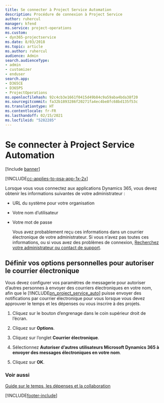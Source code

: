 ```yaml
---
title: Se connecter à Project Service Automation
description: Procédure de connexion à Project Service
author: ruhercul
manager: kfend
ms.service: project-operations
ms.custom:
- dyn365-projectservice
ms.date: 8/03/2018
ms.topic: article
ms.author: ruhercul
audience: Admin
search.audienceType:
- admin
- customizer
- enduser
search.app:
- D365CE
- D365PS
- ProjectOperations
ms.openlocfilehash: 92c4cb3e1661f0415d49b84c9a59aba4bda38f20
ms.sourcegitcommit: fa32b1893286f20271fa4ec4be8fc68bd135f53c
ms.translationtype: HT
ms.contentlocale: fr-FR
ms.lasthandoff: 02/15/2021
ms.locfileid: "5282285"
---
```

# <a name="sign-in-to-project-service-automation"></a>Se connecter à Project Service Automation

[!include [banner](../includes/psa-now-project-operations.md)]

[!INCLUDE[cc-applies-to-psa-app-1x-2x](../includes/cc-applies-to-psa-app-1x-2x.md)]

Lorsque vous vous connectez aux applications Dynamics 365, vous devez obtenir les informations suivantes de votre administrateur :  
  
- URL du système pour votre organisation  
  
- Votre nom d’utilisateur  
  
- Votre mot de passe  
  
  Vous avez probablement reçu ces informations dans un courrier électronique de votre administrateur. Si vous n’avez pas toutes ces informations, ou si vous avez des problèmes de connexion, [Recherchez votre administrateur ou contact de support](https://docs.microsoft.com/dynamics365/customerengagement/on-premises/basics/find-administrator-support).  
  
## <a name="set-your-personal-options-to-allow-email"></a>Définir vos options personnelles pour autoriser le courrier électronique  
 Vous devez configurer vos paramètres de messagerie pour autoriser d’autres personnes à envoyer des courriers électroniques en votre nom, afin que le [!INCLUDE[pn_project_service_auto](../includes/pn-project-service-auto.md)] puisse envoyer des notifications par courrier électronique pour vous lorsque vous devez approuver le temps et les dépenses ou vous inscrire à des projets.  
  
1.  Cliquez sur le bouton d’engrenage dans le coin supérieur droit de l’écran.  
  
2.  Cliquez sur **Options**.  
  
3.  Cliquez sur l’onglet **Courrier électronique**.  
  
4.  Sélectionnez **Autoriser d’autres utilisateurs Microsoft Dynamics 365 à envoyer des messages électroniques en votre nom**.  
  
5.  Cliquez sur **OK**.  
  
### <a name="see-also"></a>Voir aussi  
 [Guide sur le temps, les dépenses et la collaboration](../psa/time-expense-collaboration-guide.md)


[!INCLUDE[footer-include](../includes/footer-banner.md)]